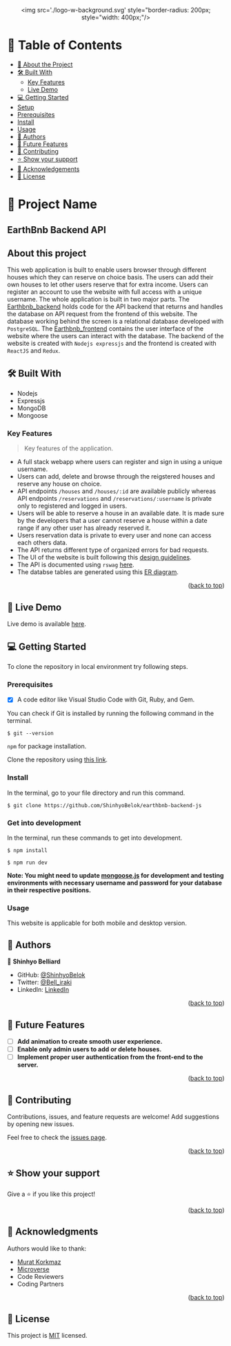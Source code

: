 <a name="readme-top"></a>

<div align="center">

<img src='./logo-w-background.svg' style="border-radius: 200px; style="width: 400px;"/>

</div>


<!-- TABLE OF CONTENTS -->

# 📗 Table of Contents

- [📖 About the Project](#about-project)
- [🛠 Built With](#built-with)
  - [Key Features](#key-features)
  - [Live Demo](#live-demo)
- [💻 Getting Started](#getting-started)
- [Setup](#setup)
- [Prerequisites](#prerequisites)
- [Install](#install)
- [Usage](#usage)
- [👥 Authors](#authors)
- [🔭 Future Features](#future-features)
- [🤝 Contributing](#contributing)
- [⭐️ Show your support](#support)
- [🙏 Acknowledgements](#acknowledgements)
- [📝 License](#license)

<!-- PROJECT DESCRIPTION -->

# 📖 Project Name

## EarthBnb Backend API

## About this project

This web application is built to enable users browser through different houses which they can reserve on choice basis. The users can add their own houses to let other users reserve that for extra income. Users can register an account to use the website with full access with a unique username. The whole application is built in two major parts. The [Earthbnb_backend](https://github.com/PrangonGhose/Earthbnb-backend) holds code for the API backend that returns and handles the database on API request from the frontend of this website. The database working behind the screen is a relational database developed with `PostgreSQL`. The [Earthbnb_frontend](https://github.com/PrangonGhose/Earthbnb-frontend) contains the user interface of the website where the users can interact with the database. The backend of the website is created with `Nodejs expressjs` and the frontend is created with `ReactJS` and `Redux`.

## 🛠 Built With <a name="built-with"></a>

- Nodejs
- Expressjs
- MongoDB
- Mongoose

<!-- Features -->

### Key Features <a name="key-features"></a>

> Key features of the application.

- A full stack webapp where users can register and sign in using a unique username.
- Users can add, delete and browse through the reigstered houses and reserve any house on choice.
- API endpoints `/houses` and `/houses/:id` are available publicly whereas API endpoints `/reservations` and `/reservations/:username` is private only to registered and logged in users.
- Users will be able to reserve a house in an available date. It is made sure by the developers that a user cannot reserve a house within a date range if any other user has already reserved it.
- Users reservation data is private to every user and none can access each others data.
- The API returns different type of organized errors for bad requests. 
- The UI of the website is built following this [design guidelines](https://www.behance.net/gallery/26425031/Vespa-Responsive-Redesign).
- The API is documented using `rswag` [here](./swagger/v1/swagger.yaml).
- The databse tables are generated using this [ER diagram](./erdiagram.png).

<p align="right">(<a href="#readme-top">back to top</a>)</p>

<!-- LIVE DEMO -->

## 🚀 Live Demo <a name="live-demo"></a>

 Live demo is available [here](https://earthbnb-api.cyclic.cloud).

<!-- GETTING STARTED -->

## 💻 Getting Started
To clone the repository in local environment try following steps.

### Prerequisites

- [x] A code editor like Visual Studio Code with Git, Ruby, and Gem.

You can check if Git is installed by running the following command in the terminal.
```
$ git --version
```
`npm` for package installation.

Clone the repository using [this link](https://github.com/ShinhyoBelok/earthbnb-backend-js).

### Install

In the terminal, go to your file directory and run this command.
```
$ git clone https://github.com/ShinhyoBelok/earthbnb-backend-js
```
### Get into development

In the terminal, run these commands to get into development.
```
$ npm install

$ npm run dev

```
**Note: You might need to update [mongoose.js](./database/mongoose.js) for development and testing environments with necessary username and password for your database in their respective positions.**

### Usage <a href="usage" name="usage"></a>

This website is applicable for both mobile and desktop version.

<!-- AUTHORS -->

## 👥 Authors <a name="authors"></a>

👤 **Shinhyo Belliard**

- GitHub: [@ShinhyoBelok](https://github.com/ShinhyoBelok)
- Twitter: [@Bell_iraki](https://twitter.com/Bell_iraki)
- LinkedIn: [LinkedIn](https://www.linkedin.com/in/shinhyo-belliard-okazaki-807a38249/)

<p align="right">(<a href="#readme-top">back to top</a>)</p>

## 🔭 Future Features <a name="future-features"></a>

- [ ] **Add animation to create smooth user experience.**
- [ ] **Enable only admin users to add or delete houses.**
- [ ] **Implement proper user authentication from the front-end to the server.**

<p align="right">(<a href="#readme-top">back to top</a>)</p>

<!-- CONTRIBUTING -->

## 🤝 Contributing <a name="contributing"></a>

Contributions, issues, and feature requests are welcome! Add suggestions by opening new issues.

Feel free to check the [issues page](https://github.com/PrangonGhose/Earthbnb_backend/issues).

<p align="right">(<a href="#readme-top">back to top</a>)</p>

<!-- SUPPORT -->

## ⭐️ Show your support <a name="support"></a>

Give a ⭐️ if you like this project!

<p align="right">(<a href="#readme-top">back to top</a>)</p>

<!-- ACKNOWLEDGEMENTS -->

## 🙏 Acknowledgments <a name="acknowledgements"></a>

Authors would like to thank:
- [Murat Korkmaz](https://www.behance.net/muratk)
- [Microverse](https://www.microverse.org/)
- Code Reviewers
- Coding Partners

<p align="right">(<a href="#readme-top">back to top</a>)</p>

<!-- LICENSE -->

## 📝 License <a name="license"></a>

This project is [MIT](./LICENSE) licensed.
